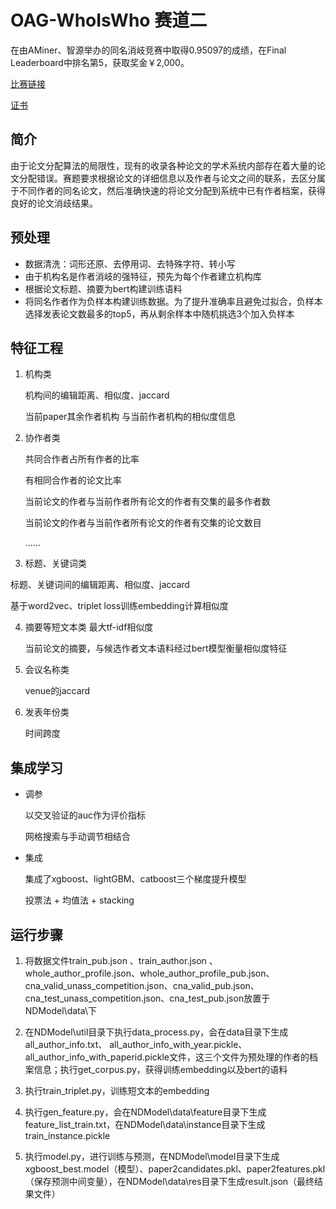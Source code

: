 ﻿# OAG-WhoIsWho 赛道二 




在由AMiner、智源举办的同名消岐竞赛中取得0.95097的成绩，在Final Leaderboard中排名第5，获取奖金￥2,000。

[比赛链接][1]

[证书][2]




## 简介 ##
由于论文分配算法的局限性，现有的收录各种论文的学术系统内部存在着大量的论文分配错误。赛题要求根据论文的详细信息以及作者与论文之间的联系，去区分属于不同作者的同名论文，然后准确快速的将论文分配到系统中已有作者档案，获得良好的论文消歧结果。



## 预处理 ##

 - 数据清洗：词形还原、去停用词、去特殊字符、转小写
 - 由于机构名是作者消岐的强特征，预先为每个作者建立机构库
 - 根据论文标题、摘要为bert构建训练语料
 - 将同名作者作为负样本构建训练数据。为了提升准确率且避免过拟合，负样本选择发表论文数最多的top5，再从剩余样本中随机挑选3个加入负样本



## 特征工程 ##

 1. 机构类
 
    机构间的编辑距离、相似度、jaccard
    
    当前paper其余作者机构 与当前作者机构的相似度信息
    

 2. 协作者类
    
    共同合作者占所有作者的比率
    
    有相同合作者的论文比率
    
    当前论文的作者与当前作者所有论文的作者有交集的最多作者数
    
    当前论文的作者与当前作者所有论文的作者有交集的论文数目
    
    ......

 3. 标题、关键词类
 
   标题、关键词间的编辑距离、相似度、jaccard
 
   基于word2vec、triplet loss训练embedding计算相似度

    
  

 4. 摘要等短文本类
    最大tf-idf相似度
    
    当前论文的摘要，与候选作者文本语料经过bert模型衡量相似度特征

 5. 会议名称类
 
    venue的jaccard
    
 6. 发表年份类
 
    时间跨度



## 集成学习 ##

 - 调参
 
   以交叉验证的auc作为评价指标
   
   网格搜索与手动调节相结合
   
 - 集成
 
   集成了xgboost、lightGBM、catboost三个梯度提升模型
   
   投票法 + 均值法 + stacking



## 运行步骤 ##
1. 将数据文件train_pub.json 、train_author.json 、whole_author_profile.json、whole_author_profile_pub.json、cna_valid_unass_competition.json、cna_valid_pub.json、cna_test_unass_competition.json、cna_test_pub.json放置于NDModel\data\下

2. 在NDModel\util目录下执行data_process.py，会在data目录下生成 all_author_info.txt、  all_author_info_with_year.pickle、 all_author_info_with_paperid.pickle文件，这三个文件为预处理的作者的档案信息；执行get_corpus.py，获得训练embedding以及bert的语料

3. 执行train_triplet.py，训练短文本的embedding

4. 执行gen_feature.py，会在NDModel\data\feature目录下生成feature_list_train.txt，在NDModel\data\instance目录下生成train_instance.pickle
5. 执行model.py，进行训练与预测，在NDModel\model目录下生成xgboost_best.model（模型）、paper2candidates.pkl、paper2features.pkl（保存预测中间变量），在NDModel\data\res目录下生成result.json（最终结果文件）

    

    
   





 


  [1]: https://www.biendata.com/competition/aminer2019_2/
  [2]: https://drive.google.com/open?id=1SY3f6JXr-xZw_LknfwfyD5NTOA_hLsga
